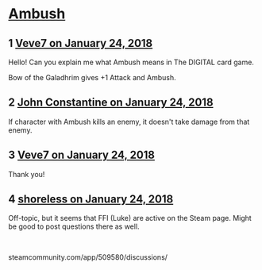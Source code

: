 # [Ambush](https://community.fantasyflightgames.com/topic/268303-ambush/)

## 1 [Veve7 on January 24, 2018](https://community.fantasyflightgames.com/topic/268303-ambush/?do=findComment&comment=3184111)

Hello! Can you explain me what Ambush means in The DIGITAL card game.

Bow of the Galadhrim gives +1 Attack and Ambush.

## 2 [John Constantine on January 24, 2018](https://community.fantasyflightgames.com/topic/268303-ambush/?do=findComment&comment=3184302)

If character with Ambush kills an enemy, it doesn't take damage from that enemy.

## 3 [Veve7 on January 24, 2018](https://community.fantasyflightgames.com/topic/268303-ambush/?do=findComment&comment=3184328)

Thank you!

## 4 [shoreless on January 24, 2018](https://community.fantasyflightgames.com/topic/268303-ambush/?do=findComment&comment=3184468)

Off-topic, but it seems that FFI (Luke) are active on the Steam page. Might be good to post questions there as well.

 

steamcommunity.com/app/509580/discussions/

